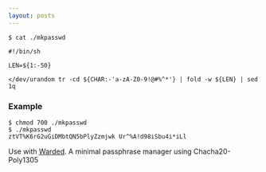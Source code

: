 ```yaml
---
layout: posts
---
```


`$ cat ./mkpasswd`

```
#!/bin/sh

LEN=${1:-50}

</dev/urandom tr -cd ${CHAR:-'a-zA-Z0-9!@#%^*'} | fold -w ${LEN} | sed 1q
```

### Example

```
$ chmod 700 ./mkpasswd
$ ./mkpasswd
ztVT%K6rG2uGiDMbtQN5bPlyZzmjwk Ur^%A!d98iSbu4i*iLl
```

Use with [Warded](https://github.com/hexid/warded). A minimal passphrase manager using Chacha20-Poly1305

